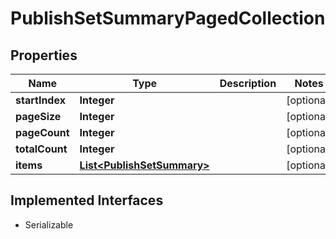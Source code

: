 

# PublishSetSummaryPagedCollection


## Properties

| Name | Type | Description | Notes |
|------------ | ------------- | ------------- | -------------|
|**startIndex** | **Integer** |  |  [optional] |
|**pageSize** | **Integer** |  |  [optional] |
|**pageCount** | **Integer** |  |  [optional] |
|**totalCount** | **Integer** |  |  [optional] |
|**items** | [**List&lt;PublishSetSummary&gt;**](PublishSetSummary.md) |  |  [optional] |


## Implemented Interfaces

* Serializable


